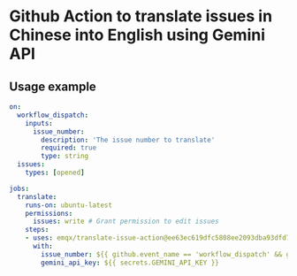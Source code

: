 # Github Action to translate issues in Chinese into English using Gemini API

## Usage example

```yaml
on:
  workflow_dispatch:
    inputs:
      issue_number:
        description: 'The issue number to translate'
        required: true
        type: string
  issues:
    types: [opened]

jobs:
  translate:
    runs-on: ubuntu-latest
    permissions:
      issues: write # Grant permission to edit issues
    steps:
    - uses: emqx/translate-issue-action@ee63ec619dfc5808ee2093dba93dfd7ac3beb437 # v1.0.2
      with:
        issue_number: ${{ github.event_name == 'workflow_dispatch' && github.event.inputs.issue_number || github.event.issue.number }}
        gemini_api_key: ${{ secrets.GEMINI_API_KEY }}
```
